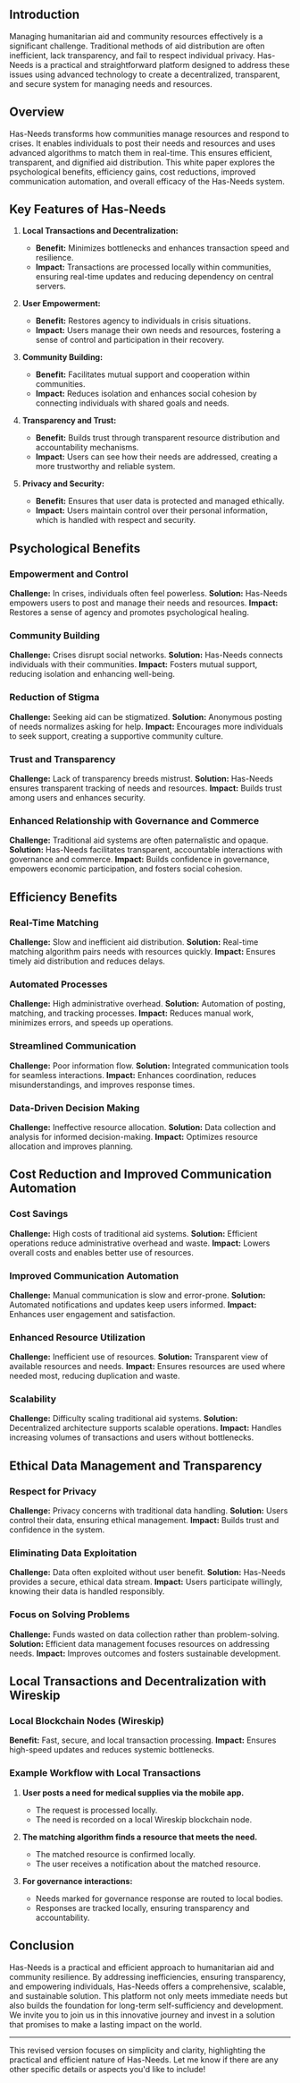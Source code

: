 ## Introduction
Managing humanitarian aid and community resources effectively is a significant challenge. Traditional methods of aid distribution are often inefficient, lack transparency, and fail to respect individual privacy. Has-Needs is a practical and straightforward platform designed to address these issues using advanced technology to create a decentralized, transparent, and secure system for managing needs and resources.

## Overview

Has-Needs transforms how communities manage resources and respond to crises. It enables individuals to post their needs and resources and uses advanced algorithms to match them in real-time. This ensures efficient, transparent, and dignified aid distribution. This white paper explores the psychological benefits, efficiency gains, cost reductions, improved communication automation, and overall efficacy of the Has-Needs system.

## Key Features of Has-Needs

1. **Local Transactions and Decentralization:**
   - **Benefit:** Minimizes bottlenecks and enhances transaction speed and resilience.
   - **Impact:** Transactions are processed locally within communities, ensuring real-time updates and reducing dependency on central servers.

2. **User Empowerment:**
   - **Benefit:** Restores agency to individuals in crisis situations.
   - **Impact:** Users manage their own needs and resources, fostering a sense of control and participation in their recovery.

3. **Community Building:**
   - **Benefit:** Facilitates mutual support and cooperation within communities.
   - **Impact:** Reduces isolation and enhances social cohesion by connecting individuals with shared goals and needs.

4. **Transparency and Trust:**
   - **Benefit:** Builds trust through transparent resource distribution and accountability mechanisms.
   - **Impact:** Users can see how their needs are addressed, creating a more trustworthy and reliable system.

5. **Privacy and Security:**
   - **Benefit:** Ensures that user data is protected and managed ethically.
   - **Impact:** Users maintain control over their personal information, which is handled with respect and security.

## Psychological Benefits

### Empowerment and Control

**Challenge:** In crises, individuals often feel powerless.
**Solution:** Has-Needs empowers users to post and manage their needs and resources.
**Impact:** Restores a sense of agency and promotes psychological healing.

### Community Building

**Challenge:** Crises disrupt social networks.
**Solution:** Has-Needs connects individuals with their communities.
**Impact:** Fosters mutual support, reducing isolation and enhancing well-being.

### Reduction of Stigma

**Challenge:** Seeking aid can be stigmatized.
**Solution:** Anonymous posting of needs normalizes asking for help.
**Impact:** Encourages more individuals to seek support, creating a supportive community culture.

### Trust and Transparency

**Challenge:** Lack of transparency breeds mistrust.
**Solution:** Has-Needs ensures transparent tracking of needs and resources.
**Impact:** Builds trust among users and enhances security.

### Enhanced Relationship with Governance and Commerce

**Challenge:** Traditional aid systems are often paternalistic and opaque.
**Solution:** Has-Needs facilitates transparent, accountable interactions with governance and commerce.
**Impact:** Builds confidence in governance, empowers economic participation, and fosters social cohesion.

## Efficiency Benefits

### Real-Time Matching

**Challenge:** Slow and inefficient aid distribution.
**Solution:** Real-time matching algorithm pairs needs with resources quickly.
**Impact:** Ensures timely aid distribution and reduces delays.

### Automated Processes

**Challenge:** High administrative overhead.
**Solution:** Automation of posting, matching, and tracking processes.
**Impact:** Reduces manual work, minimizes errors, and speeds up operations.

### Streamlined Communication

**Challenge:** Poor information flow.
**Solution:** Integrated communication tools for seamless interactions.
**Impact:** Enhances coordination, reduces misunderstandings, and improves response times.

### Data-Driven Decision Making

**Challenge:** Ineffective resource allocation.
**Solution:** Data collection and analysis for informed decision-making.
**Impact:** Optimizes resource allocation and improves planning.

## Cost Reduction and Improved Communication Automation

### Cost Savings

**Challenge:** High costs of traditional aid systems.
**Solution:** Efficient operations reduce administrative overhead and waste.
**Impact:** Lowers overall costs and enables better use of resources.

### Improved Communication Automation

**Challenge:** Manual communication is slow and error-prone.
**Solution:** Automated notifications and updates keep users informed.
**Impact:** Enhances user engagement and satisfaction.

### Enhanced Resource Utilization

**Challenge:** Inefficient use of resources.
**Solution:** Transparent view of available resources and needs.
**Impact:** Ensures resources are used where needed most, reducing duplication and waste.

### Scalability

**Challenge:** Difficulty scaling traditional aid systems.
**Solution:** Decentralized architecture supports scalable operations.
**Impact:** Handles increasing volumes of transactions and users without bottlenecks.

## Ethical Data Management and Transparency

### Respect for Privacy

**Challenge:** Privacy concerns with traditional data handling.
**Solution:** Users control their data, ensuring ethical management.
**Impact:** Builds trust and confidence in the system.

### Eliminating Data Exploitation

**Challenge:** Data often exploited without user benefit.
**Solution:** Has-Needs provides a secure, ethical data stream.
**Impact:** Users participate willingly, knowing their data is handled responsibly.

### Focus on Solving Problems

**Challenge:** Funds wasted on data collection rather than problem-solving.
**Solution:** Efficient data management focuses resources on addressing needs.
**Impact:** Improves outcomes and fosters sustainable development.

## Local Transactions and Decentralization with Wireskip

### Local Blockchain Nodes (Wireskip)

**Benefit:** Fast, secure, and local transaction processing.
**Impact:** Ensures high-speed updates and reduces systemic bottlenecks.

### Example Workflow with Local Transactions

1. **User posts a need for medical supplies via the mobile app.**
   - The request is processed locally.
   - The need is recorded on a local Wireskip blockchain node.

2. **The matching algorithm finds a resource that meets the need.**
   - The matched resource is confirmed locally.
   - The user receives a notification about the matched resource.

3. **For governance interactions:**
   - Needs marked for governance response are routed to local bodies.
   - Responses are tracked locally, ensuring transparency and accountability.

## Conclusion

Has-Needs is a practical and efficient approach to humanitarian aid and community resilience. By addressing inefficiencies, ensuring transparency, and empowering individuals, Has-Needs offers a comprehensive, scalable, and sustainable solution. This platform not only meets immediate needs but also builds the foundation for long-term self-sufficiency and development. We invite you to join us in this innovative journey and invest in a solution that promises to make a lasting impact on the world.

---

This revised version focuses on simplicity and clarity, highlighting the practical and efficient nature of Has-Needs. Let me know if there are any other specific details or aspects you'd like to include!